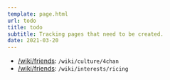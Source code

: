 ```yaml
---
template: page.html
url: todo
title: todo
subtitle: Tracking pages that need to be created.
date: 2021-03-20
---
```


- [/wiki/friends](/wiki/friends): `/wiki/culture/4chan`
- [/wiki/friends](/wiki/friends): `/wiki/interests/ricing`
